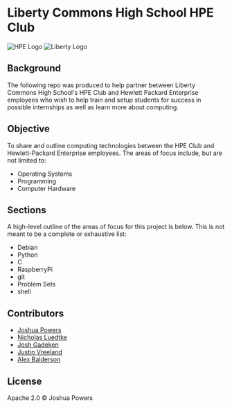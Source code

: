 # Liberty Commons High School HPE Club

![HPE Logo](https://raw.githubusercontent.com/ptmmrblack/liberty-linux-programming-club/master/img/logo_hpe.png "HPE logo")
![Liberty Logo](https://raw.githubusercontent.com/ptmmrblack/liberty-linux-programming-club/master/img/logo_liberty.png "Liberty Commons High School logo")

## Background
The following repo was produced to help partner between Liberty Commons High School's HPE Club and Hewlett Packard Enterprise employees who wish to help train and setup students for success in possible internships as well as learn more about computing.

## Objective
To share and outline computing technologies between the HPE Club and Hewlett-Packard Enterprise employees. The areas of focus include, but are not limited to:

* Operating Systems
* Programming
* Computer Hardware

## Sections
A high-level outline of the areas of focus for this project is below. This is not meant to be a complete or exhaustive list:

* Debian
* Python
* C
* RaspberryPi
* git
* Problem Sets
* shell

## Contributors
* [Joshua Powers](https://github.com/powersj/)
* [Nicholas Luedtke](https://github.com/nluedtke)
* [Josh Gadeken](https://github.com/process1183)
* [Justin Vreeland](https://github.com/justinvreeland)
* [Alex Balderson](https://github.com/ptmmrblack)

## License
Apache 2.0 &copy; Joshua Powers
